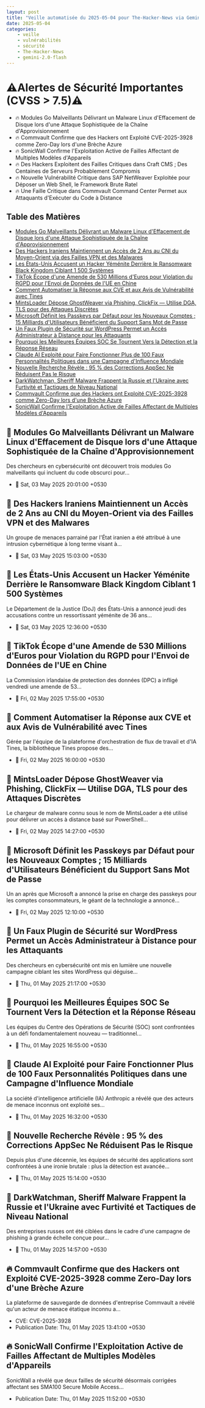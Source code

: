 ```yaml
---
layout: post
title: "Veille automatisée du 2025-05-04 pour The-Hacker-News via Gemini gemini-2.0-flash"
date: 2025-05-04
categories:
    - veille
    - vulnérabilités
    - sécurité
    - The-Hacker-News
    - gemini-2.0-flash
---
```

# ⚠️Alertes de Sécurité Importantes (CVSS > 7.5)⚠️

*   🔥 Modules Go Malveillants Délivrant un Malware Linux d'Effacement de Disque lors d'une Attaque Sophistiquée de la Chaîne d'Approvisionnement
*   🔥 Commvault Confirme que des Hackers ont Exploité CVE-2025-3928 comme Zero-Day lors d'une Brèche Azure
*   🔥 SonicWall Confirme l'Exploitation Active de Failles Affectant de Multiples Modèles d'Appareils
*   🔥 Des Hackers Exploitent des Failles Critiques dans Craft CMS ; Des Centaines de Serveurs Probablement Compromis
*   🔥 Nouvelle Vulnérabilité Critique dans SAP NetWeaver Exploitée pour Déposer un Web Shell, le Framework Brute Ratel
*   🔥 Une Faille Critique dans Commvault Command Center Permet aux Attaquants d'Exécuter du Code à Distance

## Table des Matières

*   [Modules Go Malveillants Délivrant un Malware Linux d'Effacement de Disque lors d'une Attaque Sophistiquée de la Chaîne d'Approvisionnement](https://thehackernews.com/2025/05/malicious-go-modules-deliver-disk.html)
*   [Des Hackers Iraniens Maintiennent un Accès de 2 Ans au CNI du Moyen-Orient via des Failles VPN et des Malwares](https://thehackernews.com/2025/05/iranian-hackers-maintain-2-year-access.html)
*   [Les États-Unis Accusent un Hacker Yéménite Derrière le Ransomware Black Kingdom Ciblant 1 500 Systèmes](https://thehackernews.com/2025/05/us-charges-yemeni-hacker-behind-black.html)
*   [TikTok Écope d'une Amende de 530 Millions d'Euros pour Violation du RGPD pour l'Envoi de Données de l'UE en Chine](https://thehackernews.com/2025/05/tiktok-slammed-with-530-million-gdpr.html)
*   [Comment Automatiser la Réponse aux CVE et aux Avis de Vulnérabilité avec Tines](https://thehackernews.com/2025/05/how-to-automate-cve-and-vulnerability.html)
*   [MintsLoader Dépose GhostWeaver via Phishing, ClickFix — Utilise DGA, TLS pour des Attaques Discrètes](https://thehackernews.com/2025/05/mintsloader-drops-ghostweaver-via.html)
*   [Microsoft Définit les Passkeys par Défaut pour les Nouveaux Comptes ; 15 Milliards d'Utilisateurs Bénéficient du Support Sans Mot de Passe](https://thehackernews.com/2025/05/microsoft-sets-passkeys-default-for-new.html)
*   [Un Faux Plugin de Sécurité sur WordPress Permet un Accès Administrateur à Distance pour les Attaquants](https://thehackernews.com/2025/05/fake-security-plugin-on-wordpress.html)
*   [Pourquoi les Meilleures Équipes SOC Se Tournent Vers la Détection et la Réponse Réseau](https://thehackernews.com/2025/05/why-top-soc-teams-are-shifting-to.html)
*   [Claude AI Exploité pour Faire Fonctionner Plus de 100 Faux Personnalités Politiques dans une Campagne d'Influence Mondiale](https://thehackernews.com/2025/05/claude-ai-exploited-to-operate-100-fake.html)
*   [Nouvelle Recherche Révèle : 95 % des Corrections AppSec Ne Réduisent Pas le Risque](https://thehackernews.com/2025/05/new-research-reveals-95-of-appsec-fixes.html)
*   [DarkWatchman, Sheriff Malware Frappent la Russie et l'Ukraine avec Furtivité et Tactiques de Niveau National](https://thehackernews.com/2025/05/darkwatchman-sheriff-malware-hit-russia.html)
*   [Commvault Confirme que des Hackers ont Exploité CVE-2025-3928 comme Zero-Day lors d'une Brèche Azure](https://thehackernews.com/2025/05/commvault-confirms-hackers-exploited.html)
*   [SonicWall Confirme l'Exploitation Active de Failles Affectant de Multiples Modèles d'Appareils](https://thehackernews.com/2025/05/sonicwall-confirms-active-exploitation.html)

## 🚨 Modules Go Malveillants Délivrant un Malware Linux d'Effacement de Disque lors d'une Attaque Sophistiquée de la Chaîne d'Approvisionnement

Des chercheurs en cybersécurité ont découvert trois modules Go malveillants qui incluent du code obscurci pour...

*   📅 Sat, 03 May 2025 20:01:00 +0530

## 🚨 Des Hackers Iraniens Maintiennent un Accès de 2 Ans au CNI du Moyen-Orient via des Failles VPN et des Malwares

Un groupe de menaces parrainé par l'État iranien a été attribué à une intrusion cybernétique à long terme visant à...

*   📅 Sat, 03 May 2025 15:03:00 +0530

## 🚨 Les États-Unis Accusent un Hacker Yéménite Derrière le Ransomware Black Kingdom Ciblant 1 500 Systèmes

Le Département de la Justice (DoJ) des États-Unis a annoncé jeudi des accusations contre un ressortissant yéménite de 36 ans...

*   📅 Sat, 03 May 2025 12:36:00 +0530

## 🚨 TikTok Écope d'une Amende de 530 Millions d'Euros pour Violation du RGPD pour l'Envoi de Données de l'UE en Chine

La Commission irlandaise de protection des données (DPC) a infligé vendredi une amende de 53...

*   📅 Fri, 02 May 2025 17:55:00 +0530

## 🚨 Comment Automatiser la Réponse aux CVE et aux Avis de Vulnérabilité avec Tines

Gérée par l'équipe de la plateforme d'orchestration de flux de travail et d'IA Tines, la bibliothèque Tines propose des...

*   📅 Fri, 02 May 2025 16:00:00 +0530

## 🚨 MintsLoader Dépose GhostWeaver via Phishing, ClickFix — Utilise DGA, TLS pour des Attaques Discrètes

Le chargeur de malware connu sous le nom de MintsLoader a été utilisé pour délivrer un accès à distance basé sur PowerShell...

*   📅 Fri, 02 May 2025 14:27:00 +0530

## 🚨 Microsoft Définit les Passkeys par Défaut pour les Nouveaux Comptes ; 15 Milliards d'Utilisateurs Bénéficient du Support Sans Mot de Passe

Un an après que Microsoft a annoncé la prise en charge des passkeys pour les comptes consommateurs, le géant de la technologie a annoncé...

*   📅 Fri, 02 May 2025 12:10:00 +0530

## 🚨 Un Faux Plugin de Sécurité sur WordPress Permet un Accès Administrateur à Distance pour les Attaquants

Des chercheurs en cybersécurité ont mis en lumière une nouvelle campagne ciblant les sites WordPress qui déguise...

*   📅 Thu, 01 May 2025 21:17:00 +0530

## 🚨 Pourquoi les Meilleures Équipes SOC Se Tournent Vers la Détection et la Réponse Réseau

Les équipes du Centre des Opérations de Sécurité (SOC) sont confrontées à un défi fondamentalement nouveau — traditionnel...

*   📅 Thu, 01 May 2025 16:55:00 +0530

## 🚨 Claude AI Exploité pour Faire Fonctionner Plus de 100 Faux Personnalités Politiques dans une Campagne d'Influence Mondiale

La société d'intelligence artificielle (IA) Anthropic a révélé que des acteurs de menace inconnus ont exploité ses...

*   📅 Thu, 01 May 2025 16:32:00 +0530

## 🚨 Nouvelle Recherche Révèle : 95 % des Corrections AppSec Ne Réduisent Pas le Risque

Depuis plus d'une décennie, les équipes de sécurité des applications sont confrontées à une ironie brutale : plus la détection est avancée...

*   📅 Thu, 01 May 2025 15:14:00 +0530

## 🚨 DarkWatchman, Sheriff Malware Frappent la Russie et l'Ukraine avec Furtivité et Tactiques de Niveau National

Des entreprises russes ont été ciblées dans le cadre d'une campagne de phishing à grande échelle conçue pour...

*   📅 Thu, 01 May 2025 14:57:00 +0530

## 🔥 Commvault Confirme que des Hackers ont Exploité CVE-2025-3928 comme Zero-Day lors d'une Brèche Azure

La plateforme de sauvegarde de données d'entreprise Commvault a révélé qu'un acteur de menace étatique inconnu a...

*   CVE:  CVE-2025-3928
*   Publication Date: Thu, 01 May 2025 13:41:00 +0530

## 🔥 SonicWall Confirme l'Exploitation Active de Failles Affectant de Multiples Modèles d'Appareils

SonicWall a révélé que deux failles de sécurité désormais corrigées affectant ses SMA100 Secure Mobile Access...

*   Publication Date: Thu, 01 May 2025 11:52:00 +0530
